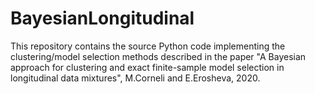 # BayesianLongitudinal

This repository contains the source Python code implementing the clustering/model selection methods described in the paper "A Bayesian approach for clustering and exact finite-sample model selection in longitudinal data mixtures", M.Corneli and E.Erosheva, 2020.
